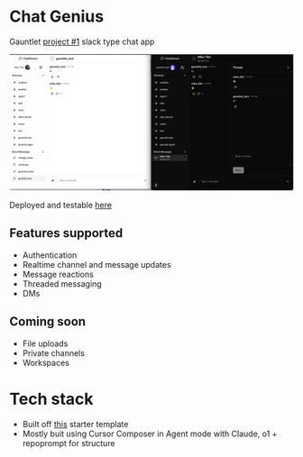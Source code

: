 # Chat Genius

Gauntlet [project #1](https://docs.google.com/document/d/1N4RzeByy7erwRPaH3wL99bIRSD0M_mepm-FHsEVUafM/preview?tab=t.0#heading=h.89q9y6fm9ko4) slack type chat app

![Chat Genius Screenshot](/public/screenshots/screenshot.png)

Deployed and testable [here](https://chatgenius-green.vercel.app)

## Features supported

- Authentication
- Realtime channel and message updates
- Message reactions
- Threaded messaging
- DMs

## Coming soon

- File uploads
- Private channels
- Workspaces

# Tech stack

- Built off [this](https://github.com/mckaywrigley/mckays-app-template) starter template
- Mostly buit using Cursor Composer in Agent mode with Claude, o1 + repoprompt for structure
